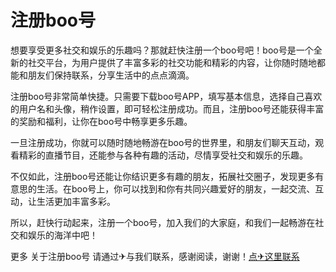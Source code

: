 # 注册boo号

想要享受更多社交和娱乐的乐趣吗？那就赶快注册一个boo号吧！boo号是一个全新的社交平台，为用户提供了丰富多彩的社交功能和精彩的内容，让你随时随地都能和朋友们保持联系，分享生活中的点点滴滴。

注册boo号非常简单快捷。只需要下载boo号APP，填写基本信息，选择自己喜欢的用户名和头像，稍作设置，即可轻松注册成功。而且，注册boo号还能获得丰富的奖励和福利，让你在boo号中畅享更多乐趣。

一旦注册成功，你就可以随时随地畅游在boo号的世界里，和朋友们聊天互动，观看精彩的直播节目，还能参与各种有趣的活动，尽情享受社交和娱乐的乐趣。

不仅如此，注册boo号还能让你结识更多有趣的朋友，拓展社交圈子，发现更多有意思的生活。在boo号上，你可以找到和你有共同兴趣爱好的朋友，一起交流、互动，让生活更加丰富多彩。

所以，赶快行动起来，注册一个boo号，加入我们的大家庭，和我们一起畅游在社交和娱乐的海洋中吧！

更多 关于注册boo号 请通过✈与我们联系，感谢阅读，谢谢！[点✈这里联系](https://a.k02.cc)